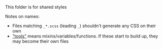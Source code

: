 This folder is for shared styles

Notes on names:
- Files matching `_*.scss` (leading `_`) shouldn't generate any CSS on their own
- ["tools"](_tools.scss) means mixins/variables/functions. If these start to build up, they may become their own files
